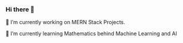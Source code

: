 ### Hi there 👋

🔭 I’m currently working on MERN Stack Projects.

🌱 I’m currently learning Mathematics behind Machine Learning and AI



<!--
**arunavamodak/arunavamodak** is a ✨ _special_ ✨ repository because its `README.md` (this file) appears on your GitHub profile.

Here are some ideas to get you started:

- 🔭 I’m currently working on MERN Stack Projects.
- 🌱 I’m currently learning Mathematics behind Machine Learning and AI
- 👯 I’m looking to collaborate on 
- 🤔 I’m looking for help with ...
- 💬 Ask me about ...
- 📫 How to reach me: ...
- 😄 Pronouns: ...
- ⚡ Fun fact: ...
-->
